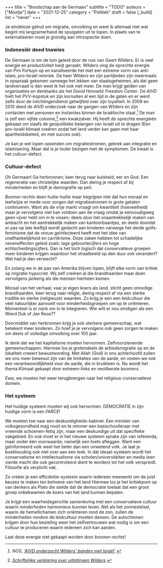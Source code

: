 +++
title    = "Boodschap aan de Germaan"
subtitle = "TODO"
auteurs  = ["Mootje"]
date     = "2021-12-25"
category = "Politiek"
draft    = false
[_build]
    list   = "never"
+++


Je eindeloze gehuil om migratie, omvolking en weet ik allemaal niet wat begint mij langzamerhand de spuigaten uit te lopen. In plaats van te externaliseren moet je grondig aan introspectie doen. 


### Indonesiër deed tnawies

De Germaan is om de tuin geleid door de ruis van Geert Wilders. Er is veel energie en productiviteit kwijt geraakt. Wilders ving de oprechte energie van Pim Fortuyn op en kanaliseerde het met een extreme vorm van anti-islam, pro-Israël retoriek. De heer Wilders en zijn partijleden zijn meermaals in opspraak gekomen vanwege het lekken van staatsgeheimen, als dat geen landverraad is dan weet ik het ook niet meer. De man krijgt gelden van organisaties en denktanks als het _David Horowitz Freedom Center_. De _AIVD_ hielt het <i>PVV</i>-kopstuk en zijn kornuiten al een tijd in de gaten en er werd zelfs door de inlichtingendienst getwijfeld over zijn loyaliteit. In 2009 en 2010 deed de _AIVD_ onderzoek naar de gangen van Wilders en zijn contacten met personen en instanties binnen de Israëlische staat.[^1] De man is zelf een vijfde colonne,[^2] een kwakzalver. Hij heeft de oprechte energieën gekaapt om slaafs de geopolitieke belangen van Israël uit te dragen (Een pro-Israël klimaat creëren zodat het land verder kan gaan met haar apartheidsbeleid, en met succes ook).

Je kan je wel lopen opwinden om migratiestromen, gebrek aan integratie en islamisering. Maar dat is je louter bezigen met de symptomen. De kwaal is het cultuur-defect.


### Cultuur-defect

Oh Germaan! Ga herbronnen; keer terug naar kuisheid, eer en God. Een regeneratie van christelijke waarden. Dan dwing je respect af bij minderheden en blijft je demografie op peil.

_Boomer-rechts_ doen huilie-huilie maar begrijpen niet dat hun moraal en leefwijze er mede voor zorgen dat migratiestromen in grote getalen continueren. Want als de vrije markt vraagt om kwantiteit (hoeveelheid) maar je vervolgens niet kan voldoen aan de vraag omdat je eenvoudigweg geen vijver hebt om in te vissen; deels door het onaantrekkelijk maken van ambacht en het aantrekkelijk maken van kantoorbaantjes, en deels doordat er pas op late leeftijd wordt gedacht aan kinderen vanwege het derde golfs-feminisme dat de vrouw geïnfecteerd heeft met het idee van onafhankelijkheid en carriërisme. Deze zaken hebben tot schadelijke neveneffecten geleid zoals: lage geboortecijfers en hoge echtscheidingscijfers. Dan is het toch logisch dat conservatieve groepen meer kinderen krijgen waardoor het straatbeeld op den duur ook verandert? Wat had je dan verwacht?


En zolang we in de pas van Amerika blijven lopen, blijft elke vorm van kritiek op migratie hypocriet. Wij zelf creëren al die brandhaarden maar doen vervolgens jankerig als die mensen hierheen komen.

Moraal van het verhaal; vaar je eigen koers als land, sticht geen onnodige brandhaarden, keer terug naar religie, dwing respect af via een sterke traditie en sterke (religieuze) waarden. _Zo_ krijg je een een leidcultuur die véél natuurlijker aanvoelt voor minderheidsgroepen om op te oriënteren.  Momenteel is er _niets_ om in te integreren. Wie wilt er nou eindigen als een Wierd Duk of Jan Roos??

Doormiddel van herbronnen krijg je ook sterkere gemeenschap, wat betekent meer kinderen. Zo hoef je je vervolgens ook geen zorgen te maken om deels of volledige omvolking over 100 jaar. 

Ik denk dat we het kapitalisme moeten hervormen. Zelfvoorzienende gemeenschappen. Hiermee los je grotendeels de arbiedsmigratie op en de lokaliteit creeert bewustwording. Met Allah (God) in ons achterhoofd zullen we ons meer bewesut zijn van de limitaties van de aarde, en voelen we ook een verantwoordlijkheid voor de aarde, die in bruikleen is. Nu wordt het thema Klimaat gekaapt door extreem-links en neoliberale _boomers_. 

_Ewa_, we moeten het weer terugbrengen naar het religieus-conservatieve domein.


### Het systeem

Het huidige systeem moeten wij ook hervormen. DEMOCRATIE in zijn huidige vorm is een _FARCE_!

We moeten toe naar een deskundigheids-kabinet. Een minister van volksgezondheid mag nooit en te nimmer een basischoolleraar met vreemde schoenen-fetisj zijn, maar een deskundige uit dat specifieke vakgebied. En ook moet er in het nieuwe systeem sprake zijn van referenda, maar onder één voorwaarde; namelijk een toets afleggen. Want een geïnformeerd volk weet het beter dan een onwetend volk. Je laat je boekhouding ook niet over aan een leek. In dat ideaal-systeem wordt het conservatisme en intellectualisme via scholen/universiteiten en media (een vierde macht die ook gecontroleerd dient te worden) tot het volk verspreidt. Filosofie als verplicht vak.

Zo creëer je een efficiëntie-systeem waarin iedereen meewerkt om de juist keuzes te maken ten behoeve van het land Hiermee los je het kritiekpunt op van denkers als Plato die stelde dat de democratie toelaat dat een groot groep onbekwamen de koers van het land kunnen bepalen.

Je krijgt een waarheidsgerichte samenleving met een conservatieve cultuur waarin _minderheden_ harmonieus kunnen leven. Net als het zonnestelsel, waarin de hemellichamen zich oriënteren rond de zon, zullen de minderheden rondom de leidcultuur moeten dansen. De autochtonen krijgen door hun bezieling weer het zelfvertrouwen wat nodig is om een cultuur te produceren waarin iedereen zich kan aarden.

Laat deze energie niet gekaapt worden door _boomer-rechts_!


[^1]: _NOS_, _['AIVD onderzocht Wilders' banden met Israël'](https://nos.nl/artikel/2146037-aivd-onderzocht-wilders-banden-met-israel)_.
[^2]: _[Schriftelijke verklaring over uitlatingen Wilders](https://www.scribd.com/doc/47424586/wilders-verklaring-nw)_.
